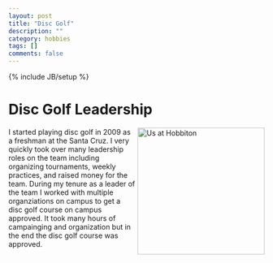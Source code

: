 ```yaml
---
layout: post
title: "Disc Golf"
description: ""
category: hobbies
tags: []
comments: false
---
```

{% include JB/setup %}
# Disc Golf Leadership

<img src="{{site.url}}/images/hobbies/9-holes.PNG" alt="Us at Hobbiton" style="width: 250px;" align="right"/>

I started playing disc golf in 2009 as a freshman at the Santa Cruz. I very quickly took over many leadership roles on the team including organizing tournaments, weekly practices, and raised money for the team. During my tenure as a leader of the team I worked with multiple organziations on campus to get a disc golf course on campus approved. It took many hours of campainging and organization but in the end the disc golf course was approved. 